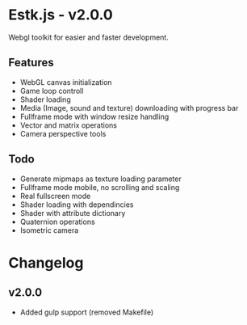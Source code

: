 # Estk.js - v2.0.0

Webgl toolkit for easier and faster development.

## Features
 * WebGL canvas initialization
 * Game loop controll
 * Shader loading
 * Media (Image, sound and texture) downloading with progress bar
 * Fullframe mode with window resize handling
 * Vector and matrix operations
 * Camera perspective tools

## Todo
 * Generate mipmaps as texture loading parameter
 * Fullframe mode mobile, no scrolling and scaling
 * Real fullscreen mode
 * Shader loading with dependincies
 * Shader with attribute dictionary
 * Quaternion operations
 * Isometric camera

# Changelog
## v2.0.0
 * Added gulp support (removed Makefile)

